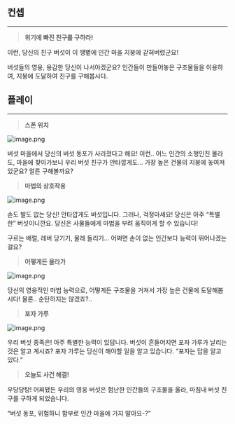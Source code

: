 ## 컨셉

---

> **위기에 빠진 친구를 구하라!**
> 

이런, 당신의 친구 버섯이 이 땡볕에 인간 마을 지붕에 갇혀버렸군요!

버섯들의 영웅, 용감한 당신이 나서야겠군요? 인간들이 만들어놓은 구조물들을 이용하여, 지붕에 도달하여 친구를 구해봅시다.

## 플레이

---

> **스폰 위치**
> 

![image.png](https://prod-files-secure.s3.us-west-2.amazonaws.com/359bb605-9881-4e5c-8ad2-290bdb013c62/639c6487-2f8d-4406-a41e-fbbcbe4dd1e0/540ff49b-0883-4df4-9924-b97d7ed97057.png)

버섯 마을에서 당신의 버섯 동포가 사라졌다고 해요! 이런.. 어느 인간의 소행인진 몰라도, 마을에 찾아가보니 우리 버섯 친구가 안타깝게도… 가장 높은 건물의 지붕에 놓여져 있군요? 얼른 구해볼까요?

> **마법의 상호작용**
> 

![image.png](https://prod-files-secure.s3.us-west-2.amazonaws.com/359bb605-9881-4e5c-8ad2-290bdb013c62/1166bc92-d60b-4687-9eba-eab26c00a13a/image.png)

손도 발도 없는 당신! 안타깝게도 버섯입니다. 그러나, 걱정마세요! 당신은 아주 “특별한” 버섯이니깐요. 당신은 사물들에게 마법을 부려 움직이게 할 수 있습니다!

<aside>

구르는 배럴, 레버 당기기, 물레 돌리기… 어쩌면 손이 없는 인간보다 능력이 뛰어나겠는 걸요?

</aside>

> **어떻게든 올라가**
> 

![image.png](https://prod-files-secure.s3.us-west-2.amazonaws.com/359bb605-9881-4e5c-8ad2-290bdb013c62/53915254-1ec1-46d8-9074-7c6b267c50d8/image.png)

당신의 영웅적인 마법 능력으로, 어떻게든 구조물을 거쳐서 가장 높은 건물에 도달해봅시다! 물론.. 순탄하지는 않겠죠?..

> **포자 가루**
> 

![image.png](https://prod-files-secure.s3.us-west-2.amazonaws.com/359bb605-9881-4e5c-8ad2-290bdb013c62/0f46e1d5-c088-4c67-b40f-e3e63ec06daa/image.png)

우리 버섯 종족은! 아주 특별한 능력이 있답니다. 버섯이 흔들어지면 포자 가루가 날리는 것은 알고 계시죠? 포자 가루는 당신이 해야할 일을 알고 있습니다. “포자는 답을 알고 있다.”

> **오늘도 사건 해결!**
> 

우당당탕! 어찌됐든 우리의 영웅 버섯은 험난한 인간들의 구조물을 올라, 마침내 버섯 친구를 구하게 되었습니다. 

<aside>

“버섯 동포, 위험하니 함부로 인간 마을에 가지 말아요-?”

</aside>
